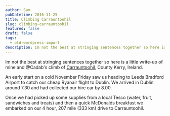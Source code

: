 ```yaml
---
author: Sam
pubDatetime: 2016-11-25
title: Climbing Carrauntoohil
slug: climbing-carrauntoohil
featured: false
draft: false
tags:
  - old-wordpress-import
description: Im not the best at stringing sentences together so here is a little write-up of mine and @Cadab's climb of Carrauntoohil, County Kerry, Ireland....
---
```


Im not the best at stringing sentences together so here is a little write-up of mine and @Cadab's climb of [Carrauntoohil](https://en.wikipedia.org/wiki/Carrauntoohil), County Kerry, Ireland.

An early start on a cold November Friday saw us heading to Leeds Bradford Airport to catch our cheap Ryanair flight to Dublin. We arrived in Dublin around 7.30 and had collected our hire car by 8.00.

Once we had picked up some supplies from a local Tesco (water, fruit, sandwiches and treats) and then a quick McDonalds breakfast we embarked on our 4 hour, 207 mile (333 km) drive to Carrauntoohil.
